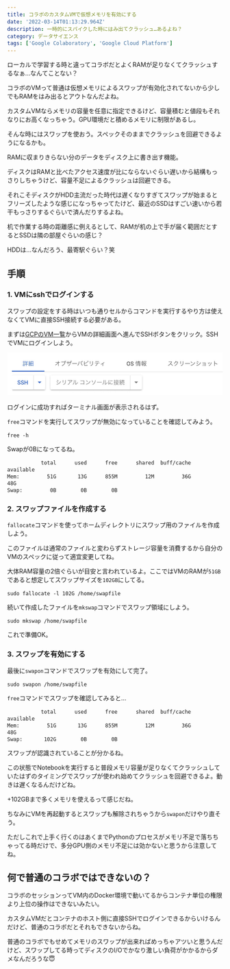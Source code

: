 ```yaml
---
title: コラボのカスタムVMで仮想メモリを有効にする
date: '2022-03-14T01:13:29.964Z'
description: 一時的にスパイクした時にはみ出てクラッシュ…あるよね？
category: データサイエンス
tags: ['Google Colaboratory', 'Google Cloud Platform']
---
```


ローカルで学習する時と違ってコラボだとよくRAMが足りなくてクラッシュするなぁ…なんてことない？

コラボのVMって普通は仮想メモリによるスワップが有効化されてないから少しでもRAMをはみ出るとアウトなんだよね。

カスタムVMならメモリの容量を任意に指定できるけど、容量積むと値段もそれなりにお高くなっちゃう。GPU環境だと積めるメモリに制限があるし。

そんな時にはスワップを使おう。スペックそのままでクラッシュを回避できるようになるかも。

<NoteBox title='メモリスワップ'>

RAMに収まりきらない分のデータをディスク上に書き出す機能。

ディスクはRAMと比べたアクセス速度が比にならないぐらい遅いから結構もっさりしちゃうけど、容量不足によるクラッシュは回避できる。

それこそディスクがHDD主流だった時代は遅くなりすぎてスワップが始まるとフリーズしたような感じになっちゃってたけど、最近のSSDはすごい速いから若干もっさりするぐらいで済んだりするよね。

机で作業する時の距離感に例えるとして、RAMが机の上で手が届く範囲だとするとSSDは隣の部屋ぐらいの感じ？

HDDは…なんだろう、最寄駅ぐらい？笑

</NoteBox>

## 手順

### 1. VMにsshでログインする

スワップの設定をする時はいつも通りセルからコマンドを実行するやり方は使えなくてVMに直接SSH接続する必要がある。

まずは[GCPのVM一覧](https://console.cloud.google.com/compute/instances)からVMの詳細画面へ進んでSSHボタンをクリック。SSHでVMにログインしよう。

![](./vm-ssh.jpg)

ログインに成功すればターミナル画面が表示されるはず。

`free`コマンドを実行してスワップが無効になっていることを確認してみよう。

```shell{promptUser: user}
free -h
```

Swapが0Bになってるね。

```shell
           total      used      free      shared  buff/cache  available
Mem:         51G       13G      855M         12M         36G        48G
Swap:         0B        0B        0B
```

### 2. スワップファイルを作成する

`fallocate`コマンドを使ってホームディレクトリにスワップ用のファイルを作成しよう。

このファイルは通常のファイルと変わらずストレージ容量を消費するから自分のVMのスペックに従って適宜変更してね。

大体RAM容量の2倍ぐらいが目安と言われているよ。ここではVMのRAMが`51GB`であると想定してスワップサイズを`102GB`にしてる。

```shell{promptUser: user}
sudo fallocate -l 102G /home/swapfile
```

続いて作成したファイルを`mkswap`コマンドでスワップ領域にしよう。

```shell{promptUser: user}
sudo mkswap /home/swapfile
```

これで準備OK。

### 3. スワップを有効にする

最後に`swapon`コマンドでスワップを有効にして完了。

```shell{promptUser: user}
sudo swapon /home/swapfile
```

`free`コマンドでスワップを確認してみると…

```shell
           total      used      free      shared  buff/cache  available
Mem:         51G       13G      855M         12M         36G        48G
Swap:       102G        0B        0B
```

スワップが認識されていることが分かるね。

この状態でNotebookを実行すると普段メモリ容量が足りなくてクラッシュしていたはずのタイミングでスワップが使われ始めてクラッシュを回避できるよ。動きは遅くなるんだけどね。

+102GBまで多くメモリを使えるって感じだね。

ちなみにVMを再起動するとスワップも解除されちゃうから`swapon`だけやり直そう。

<WarnBox>

ただしこれで上手く行くのはあくまでPythonのプロセスがメモリ不足で落ちちゃってる時だけで、多分GPU側のメモリ不足には効かないと思うから注意してね。

</WarnBox>

## 何で普通のコラボではできないの？

コラボのセッションってVM内のDocker環境で動いてるからコンテナ単位の権限より上位の操作はできないみたい。

カスタムVMだとコンテナのホスト側に直接SSHでログインできるからいけるんだけど、普通のコラボだとそれもできないからね。

普通のコラボでもせめてメモリのスワップが出来ればめっちゃアツいと思うんだけど、スワップしてる時ってディスクのI/Oでかなり激しい負荷がかかるからダメなんだろうな😇
